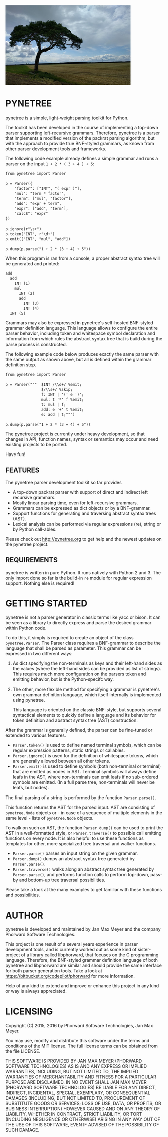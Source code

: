 ![Image of a Tree](pine.jpg)

# PYNETREE #

pynetree is a simple, light-weight parsing toolkit for Python.

The toolkit has been developed in the course of implementing a top-down parser
supporting left-recursive grammars. Therefore, pynetree is a parser that
implements a modified version of the packrat parsing algorithm, but with the
approach to provide true BNF-styled grammars, as known from other parser
development tools and frameworks.

The following code example already defines a simple grammar and runs a parser
on the input `1 + 2 * ( 3 + 4 ) + 5`:

	from pynetree import Parser

	p = Parser({
		"factor": ["INT", "( expr )"],
		"mul": "term * factor",
		"term": ["mul", "factor"],
		"add": "expr + term",
		"expr": ["add", "term"],
		"calc$": "expr"
	})

	p.ignore(r"\s+")
	p.token("INT", r"\d+")
	p.emit(["INT", "mul", "add"])

	p.dump(p.parse("1 + 2 * (3 + 4) + 5"))


When this program is ran from a console, a proper abstract syntax tree will
be generated and printed:

	add
	  add
		INT (1)
		mul
		  INT (2)
		  add
			INT (3)
			INT (4)
	  INT (5)


Grammars may also be expressed in pynetree's self-hosted BNF-styled grammar
definition language. This language allows to configure the entire parser
behavior, including token and whitespace symbol declaration and information
from which rules the abstract syntax tree that is build during the parse
process is constructed.

The following example code below produces exactly the same parser with the same
output as shown above, but all is defined within the grammar definition step.

	from pynetree import Parser

	p = Parser("""	$INT /\\d+/ %emit;
					$/\\s+/ %skip;
					f: INT | '(' e ')';
					mul: t '*' f %emit;
					t: mul | f;
					add: e '+' t %emit;
					e: add | t;""")

	p.dump(p.parse("1 + 2 * (3 + 4) + 5"))


The pynetree project is currently under heavy development, so that changes in
API, function names, syntax or semantics may occur and need existing projects
to be ported.

Have fun!


## FEATURES ##

The pynetree parser development toolkit so far provides

- A top-down packrat parser with support of direct and indirect
  left recursive grammars.
- Mostly linear parsing time, even for left-recursive grammars.
- Grammars can be expressed as dict objects or by a BNF-grammar.
- Support functions for generating and traversing abstract syntax trees (AST).
- Lexical analysis can be performed via regular expressions (re), string or
  by Python call-ables.

Please check out http://pynetree.org to get help and the newest updates on
the pynetree project.


## REQUIREMENTS ##

pynetree is written in pure Python. It runs natively with Python 2 and 3.
The only import done so far is the build-in `re` module for regular expression
support. Nothing else is required!


# GETTING STARTED #

pynetree is not a parser generator in classic terms like yacc or bison. It
can be seen as a library to directly express and parse the desired grammar
within Python code.

To do this, it simply is required to create an object of the class
`pynetree.Parser`. The Parser class requires a BNF-grammar to describe the
language that shall be parsed as parameter. This grammar can be expressed
in two different ways:

1. 	As dict specifying the non-terminals as keys and their left-hand sides
	as the values (where the left-hand sides can be provided as list of
	strings). This requires much more configuration on the parsers token and
	emitting behavior, but is the Python-specifc way.

2.	The other, more flexible method for specifying a grammar is pynetree's own
	grammar definition language, which itself internally is implemented using
	pynetree.

	This language is oriented on the classic BNF-style, but supports several
	syntactical elements to quickly define a language and its behavior for
	token definition and abstract syntax tree (AST) construction.

After the grammar is generally defined, the parser can be fine-tuned or extended
to various features.

- `Parser.token()` is used to define named terminal symbols, which can be
  regular expression patterns, static strings or callables.
- `Parser.ignore()` is used for the definition of whitespace tokens, which are
  generally allowed between all other tokens.
- `Parser.emit()` is used to define symbols (both non-terminal or terminal)
  that are emitted as nodes in AST. Terminal symbols will always define leafs
  in the AST, where non-terminals can emit leafs if no sub-ordered symbols are
  emitted. (In a full parse tree, non-terminals will never be leafs, but nodes).

The final parsing of a string is performed by the function `Parser.parse()`.

This function returns the AST for the parsed input. AST are consisting of
`pynetree.Node` objects or - in case of a sequence of multiple elements in the
same level - lists of `pynetree.Node` objects.

To walk on such an AST, the function `Parser.dump()` can be used to print the
AST in a well-formatted style, or `Parser.traverse()` to possible call emitting
functions on every node. It is also helpful to use these functions as templates
for other, more specialized tree traversal and walker functions.

- `Parser.parse()` parses an input string on the given grammar.
- `Parser.dump()` dumps an abstract syntax tree generated by `Parser.parse()`.
- `Parser.traverse()` walks along an abstract syntax tree generated by
  `Parser.parse()`, and performs function calls to perform top-down, pass-by
   and bottom-up tree traversal possibilities.

Please take a look at the many examples to get familiar with these functions and
possibilities.


# AUTHOR #

pynetree is developed and maintained by Jan Max Meyer and the company
Phorward Software Technologies.

This project is one result of a several years experience in parser development
tools, and is currently worked out as some kind of sister-project of a library
called libphorward, that focuses on the C programming language. Therefore, the
BNF-styled grammar definition language of both pynetree and libphorward are
similar and should provide the same interface for both parser generation tools.
Take a look at https://bitbucket.org/codepilot/phorward for more information.

Help of any kind to extend and improve or enhance this project in any kind or
way is always appreciated.


# LICENSING #

Copyright (C) 2015, 2016 by Phorward Software Technologies, Jan Max Meyer.

You may use, modify and distribute this software under the terms and conditions
of the MIT license. The full license terms can be obtained from the file
LICENSE.

THIS SOFTWARE IS PROVIDED BY JAN MAX MEYER (PHORWARD SOFTWARE TECHNOLOGIES) AS
IS AND ANY EXPRESS OR IMPLIED WARRANTIES, INCLUDING, BUT NOT LIMITED TO, THE
IMPLIED WARRANTIES OF MERCHANTABILITY AND FITNESS FOR A PARTICULAR PURPOSE ARE
DISCLAIMED. IN NO EVENT SHALL JAN MAX MEYER (PHORWARD SOFTWARE TECHNOLOGIES) BE
LIABLE FOR ANY DIRECT, INDIRECT, INCIDENTAL, SPECIAL, EXEMPLARY, OR
CONSEQUENTIAL DAMAGES (INCLUDING, BUT NOT LIMITED TO, PROCUREMENT OF SUBSTITUTE
GOODS OR SERVICES; LOSS OF USE, DATA, OR PROFITS; OR BUSINESS INTERRUPTION)
HOWEVER CAUSED AND ON ANY THEORY OF LIABILITY, WHETHER IN CONTRACT, STRICT
LIABILITY, OR TORT (INCLUDING NEGLIGENCE OR OTHERWISE) ARISING IN ANY WAY OUT OF
THE USE OF THIS SOFTWARE, EVEN IF ADVISED OF THE POSSIBILITY OF SUCH DAMAGE.
